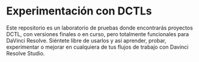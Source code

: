# Experimentación con DCTLs
Este repositorio es un laboratorio de pruebas donde encontrarás proyectos DCTL, con versiones finales o en curso, pero totalmente funcionales para DaVinci Resolve. Siéntete libre de usarlos y así aprender, probar, experimentar o mejorar en cualquiera de tus flujos de trabajo con Davinci Resolve Studio.
